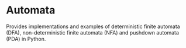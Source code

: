 # Automata
Provides implementations and examples of deterministic finite automata
(DFA), non-deterministic finite automata (NFA) and pushdown automata (PDA)
in Python.
  

